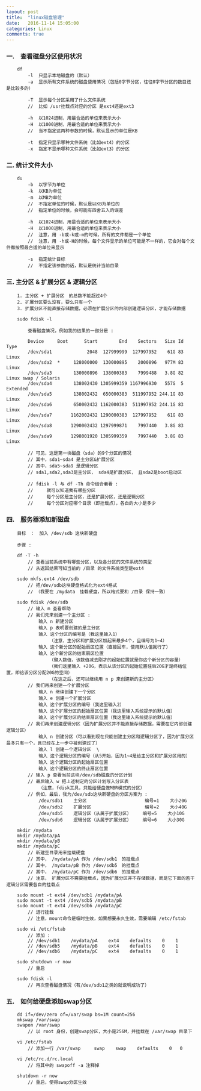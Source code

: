 ```yaml
---
layout: post
title:  "linux磁盘管理"
date:   2016-11-14 15:05:00
categories: Linux
comments: true
---
```



### 一.　查看磁盘分区使用状况 ###

        df  
            -l  只显示本地磁盘的（默认）  
            -a  显示所有文件系统的磁盘使用情况（包括0字节分区，往往0字节分区的数目还是比较多的）  
            
            -T  显示每个分区采用了什么文件系统  
            //  比如 /usr挂载点对应的分区 是ext4还是ext3  
            
            -h  以1024进制，用最合适的单位来表示大小  
            -H  以1000进制，用最合适的单位来表示大小  
            //  当不指定这两种参数的时候，默认显示的单位是KB  
            
            -t  指定只显示哪种文件系统（比如ext4）的分区  
            -x  指定不显示哪种文件系统（比如ext3）的分区  



### 二. 统计文件大小 ###

        du  
            -b  以字节为单位  
            -k  以KB为单位  
            -m  以MB为单位  
            //  不指定单位的时候，默认是以KB为单位的  
            //  指定单位的时候，会可能有四舍五入的误差  
            
            -h  以1024进制，用最合适的单位来表示大小  
            -H  以1000进制，用最合适的单位来表示大小  
            //  注意，用 -b或-k或-m的时候，所有的文件都是一个单位  
            //  注意，用 -h或-H的时候，每个文件显示的单位可能是不一样的，它会对每个文件都按照最合适的单位来显示　
            
            -s  指定统计目标  
            //  不指定该参数的话，默认是统计当前目录  



### 三. 主分区 & 扩展分区 & 逻辑分区 ###

        1. 主分区 + 扩展分区　的总数不能超过4个  
        2. 扩展分区要么没有，要么只有一个  
        3. 扩展分区不能直接存储数据，必须在扩展分区的内部创建逻辑分区，才能存储数据  
        
        sudo fdisk -l  
        
            查看磁盘情况，例如我的结果的一部分是 :  
            
            Device     Boot      Start        End    Sectors   Size Id Type  
            /dev/sda1             2048  127999999  127997952    61G 83 Linux  
            /dev/sda2  *     128000000  130000895    2000896   977M 83 Linux  
            /dev/sda3        130000896  138000383    7999488   3.8G 82 Linux swap / Solaris  
            /dev/sda4        138002430 1305999359 1167996930   557G  5 Extended  
            /dev/sda5        138002432  650000383  511997952 244.1G 83 Linux  
            /dev/sda6        650002432 1162000383  511997952 244.1G 83 Linux  
            /dev/sda7       1162002432 1290000383  127997952    61G 83 Linux  
            /dev/sda8       1290002432 1297999871    7997440   3.8G 83 Linux  
            /dev/sda9       1298001920 1305999359    7997440   3.8G 83 Linux  
            
            // 可见，这是第一块磁盘（sda）的9个分区的情况  
            // 其中，sda1~sda4 是主分区&扩展分区  
            // 其中，sda5~sda9 是逻辑分区  
            // sda1,sda2,sda3是主分区， sda4是扩展分区，　且sda2是boot启动区  
            
            // fdisk -l 与 df -Th 命令结合着看 :  
            //     就可以知道我有哪些分区  
            //     每个分区是主分区，还是扩展分区，还是逻辑分区  
            //     每个分区对应哪个目录（即挂载点），各自的大小是多少  



### 四.　服务器添加新磁盘 ###

        目标　：　加入 /dev/sdb 这块新硬盘  
        
        步骤 :  
        
        df -T -h   
            // 查看当前系统中有哪些分区，以及各分区的文件系统的类型  
            // 从返回结果可知当前的 /目录 的文件系统类型是ext4  
        
        sudo mkfs.ext4 /dev/sdb  
            // 把/dev/sdb这块硬盘格式化为ext4格式  
            // （我要在 /mydata　挂载硬盘，所以格式要和 /目录 保持一致）  
        
        sudo fdisk /dev/sdb  
            // 输入 m 查看帮助     
            // 我们先来创建一个主分区 :  
                输入 n 新建分区  
                输入 p 表明要创建的是主分区  
                输入 这个分区的编号是（我这里输入1）  
                    （注意，主分区和扩展分区加起来最多4个，且编号为1~4）  
                输入 这个新分区的起始扇区位置（直接回车，使用默认值就行了）  
                输入 这个新分区的结束扇区位置
                    （键入数值，该数值减去刚才的起始位置就是你这个新分区的容量）  
                    （我们这里输入 +20G，表示从该分区的起始位置往后20G才是终结位置，即给该分区分配20G的空间）  
                    （在这之后，还可以继续用 n p 来创建新的主分区）  
            // 我们再来创建一个扩展分区  
                输入 n 继续创建下一个分区  
                输入 e 创建一个扩展分区  
                输入 这个扩展分区的编号（我这里输入2）  
                输入 这个扩展分区的起始扇区位置（我这里输入系统提示的默认值）  
                输入 这个扩展分区的结束扇区位置（我这里输入系统提示的默认值）  
            // 我们再来创建逻辑分区（因为扩展分区并不能直接存储数据，需要在它内部创建逻辑分区）  
                输入 n 创建分区（可以看到现在只能创建主分区和逻辑分区了，因为扩展分区最多只有一个，且已经在上一步中被创建过了）  
                输入 l 创建一个逻辑分区  \
                输入 这个逻辑分区的编号（从5开始，因为1~4是给主分区和扩展分区用的）  
                输入 这个逻辑分区的起始扇区位置  
                输入 这个逻辑分区的终止扇区位置     
            // 输入 p 查看当前这块/dev/sdb磁盘的分区计划  
            // 最后输入 w 把上述制定的分区计划写入分区表  
                （注意，fdisk工具，只能给硬盘做MBR模式的分区）   
            // 例如，最后，我为/dev/sdb这块新硬盘的分区方案为 :  
                /dev/sdb1    主分区　　　　　　　　　　　　　编号=1    大小20G  
                /dev/sdb2    扩展分区　　　　　　　　　　　　编号=2    大小40G  
                /dev/sdb5    逻辑分区（从属于扩展分区）　　　编号=5    大小10G  
                /dev/sdb6    逻辑分区（从属于扩展分区）　　　编号=6    大小30G  
        
        mkdir /mydata  
        mkdir /mydata/pA  
        mkdir /mydata/pB  
        mkdir /mydata/pC  
            // 新建空目录用来挂载硬盘  
            // 其中， /mydata/pA 作为 /dev/sdb1　的挂载点  
            // 其中， /mydata/pB 作为 /dev/sdb5　的挂载点  
            // 其中， /mydata/pC 作为 /dev/sdb6　的挂载点  
            // 注意， 扩展分区不需要挂载点，因为扩展分区并不存储数据，而是它下面的若干逻辑分区需要各自的挂载点  
        
        sudo mount -t ext4 /dev/sdb1 /mydata/pA  
        sudo mount -t ext4 /dev/sdb5 /mydata/pB  
        sudo mount -t ext4 /dev/sdb6 /mydata/pC  
            // 进行挂载
            // 注意，mount命令是临时生效，如果想要永久生效，需要编辑 /etc/fstab  
        
        sudo vi /etc/fstab  
            // 添加 :  
            // /dev/sdb1    /mydata/pA    ext4    defaults    0    1  
            // /dev/sdb5    /mydata/pB    ext4    defaults    0    1  
            // /dev/sdb6    /mydata/pC    ext4    defaults    0    1  
        
        sudo shutdown -r now  
            // 重启  
        
        sudo fdisk -l  
            // 再次查看磁盘情况（有/dev/sdb1之类的就说明成功了）  



### 五.　如何给硬盘添加swap分区 ###

        dd if=/dev/zero of=/var/swap bs=1M count=256
        mkswap /var/swap
        swapon /var/swap
            // 以 root 身份，创建swap分区，大小是256M，并挂载在 /var/swap 目录下
            
        vi /etc/fstab
            // 添加一行 /var/swap     swap    swap    defaults    0   0
            
        vi /etc/rc.d/rc.local
            // 将其中的 swapoff -a 注释掉
            
        shutdown -r now
            // 重启，使得swap分区生效

